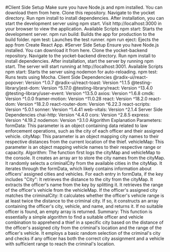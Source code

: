 #Client Side
Setup
Make sure you have Node.js and npm installed. You can download them from here.
Clone this repository.
Navigate to the yocket directory.
Run npm install to install dependencies.
After installation, you can start the development server using npm start.
Visit http://localhost:3000 in your browser to view the application.
Available Scripts
npm start: Starts the development server.
npm run build: Builds the app for production to the build folder.
npm test: Launches the test runner.
npm run eject: Ejects the app from Create React App.
#Server Side
Setup
Ensure you have Node.js installed. You can download it from here.
Clone the yocket-backend repository.
Navigate to the yocket-backend directory.
Run npm install to install dependencies.
After installation, start the server by running npm start.
The server will start running at http://localhost:3001.
Available Scripts
npm start: Starts the server using nodemon for auto-reloading.
npm test: Runs tests using Mocha.
Client Side Dependencies
@radix-ui/react-popover: Version ^1.0.7
@radix-ui/react-toast: Version ^1.1.5
@testing-library/jest-dom: Version ^5.17.0
@testing-library/react: Version ^13.4.0
@testing-library/user-event: Version ^13.5.0
axios: Version ^1.6.8
cmdk: Version ^1.0.0
framer-motion: Version ^11.0.28
react: Version ^18.2.0
react-dom: Version ^18.2.0
react-router-dom: Version ^6.22.3
react-scripts: Version ^5.0.1
sonner: Version ^1.4.41
web-vitals: Version ^2.1.4
Server Side Dependencies
chai-http: Version ^4.4.0
cors: Version ^2.8.5
express: Version ^4.19.2
nodemon: Version ^3.1.0
Algorithm Explanation
Parameters:
formData: This parameter is an object containing data related to law enforcement operations, such as the city of each officer and their assigned vehicle.
cityMap: This parameter is an object mapping city names to their respective distances from the current location of the thief.
vehicleMap: This parameter is an object mapping vehicle names to their respective range or capacity.
Algorithm:
The function first logs the cityMap and vehicleMap to the console.
It creates an array arr to store the city names from the cityMap.
It randomly selects a criminalCity from the available cities in the cityMap.
It iterates through the formData, which likely contains information about officers' assigned cities and vehicles.
For each entry in formData, if the key includes "City":
It retrieves the distance to the city from the cityMap.
It extracts the officer's name from the key by splitting it.
It retrieves the range of the officer's vehicle from the vehicleMap.
If the officer's assigned city matches the criminalCity:
It calculates whether the officer's vehicle range is at least twice the distance to the criminal city.
If so, it constructs an array containing the officer's city, vehicle, and name, and returns it.
If no suitable officer is found, an empty array is returned.
Summary:
This function is essentially a simple algorithm to find a suitable officer and vehicle combination to apprehend a thief in a specific city based on the distance of the officer's assigned city from the criminal's location and the range of the officer's vehicle. It employs a basic random selection of the criminal's city and checks if any officer has both the correct city assignment and a vehicle with sufficient range to reach the criminal's location.
